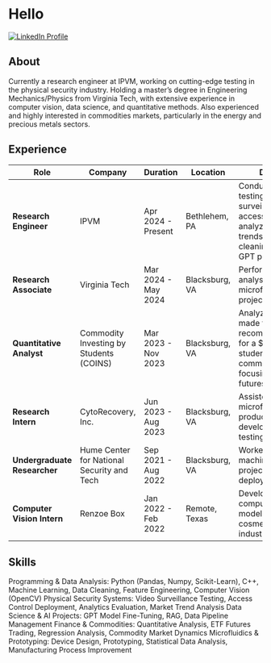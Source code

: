 # Hello

[![LinkedIn Profile](https://img.shields.io/badge/LinkedIn-Connect-blue?logo=linkedin&style=flat-square)](https://www.linkedin.com/in/nadhir-cherfaoui/)

## About
Currently a research engineer at IPVM, working on cutting-edge testing in the physical security industry. Holding a master’s degree in Engineering Mechanics/Physics from Virginia Tech, with extensive experience in computer vision, data science, and quantitative methods. Also experienced and highly interested in commodities markets, particularly in the energy and precious metals sectors.

## Experience

| Role                        | Company                                       | Duration                  | Location                          | Details                                                                                       |
|-----------------------------|-----------------------------------------------|---------------------------|-----------------------------------|-----------------------------------------------------------------------------------------------|
| **Research Engineer**       | IPVM                                         | Apr 2024 - Present         | Bethlehem, PA                     | Conducting testing in video surveillance and access control, analyzing market trends, and data cleaning for a GPT project. |
| **Research Associate**      | Virginia Tech                                | Mar 2024 - May 2024        | Blacksburg, VA                    | Performed data analysis for a microfluidics project.                                           |
| **Quantitative Analyst**    | Commodity Investing by Students (COINS)      | Mar 2023 - Nov 2023        | Blacksburg, VA                    | Analyzed and made trade recommendations for a $1M student-run commodity group focusing on ETF futures. |
| **Research Intern**    | CytoRecovery, Inc.                           | Jun 2023 - Aug 2023        | Blacksburg, VA                    | Assisted in microfluidic product development and testing.                                      |
| **Undergraduate Researcher**| Hume Center for National Security and Tech   | Sep 2021 - Aug 2022        | Blacksburg, VA                    | Worked on machine learning projects for drone deployment.                                     |
| **Computer Vision Intern**  | Renzoe Box                                   | Jan 2022 - Feb 2022        | Remote, Texas                     | Developed computer vision models for the cosmetics industry.                                  |

## Skills

Programming & Data Analysis: Python (Pandas, Numpy, Scikit-Learn), C++, Machine Learning, Data Cleaning, Feature Engineering, Computer Vision (OpenCV)
Physical Security Systems: Video Surveillance Testing, Access Control Deployment, Analytics Evaluation, Market Trend Analysis
Data Science & AI Projects: GPT Model Fine-Tuning, RAG, Data Pipeline Management
Finance & Commodities: Quantitative Analysis, ETF Futures Trading, Regression Analysis, Commodity Market Dynamics
Microfluidics & Prototyping: Device Design, Prototyping, Statistical Data Analysis, Manufacturing Process Improvement
